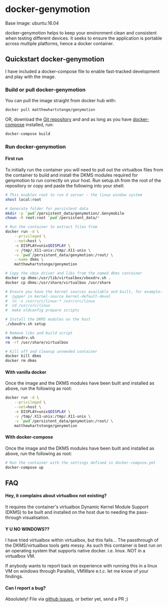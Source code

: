 # docker-genymotion

Base Image: ubuntu:16.04

docker-genymotion helps to keep your environment clean and consistent when 
testing different devices. It seeks to ensure the application is portable 
across multiple platforms, hence a docker container.

## Quickstart docker-genymotion
I have included a docker-compose file to enable fast-tracked development and 
play with the image.

### Build or pull docker-genymotion
You can pull the image straight from docker hub with:

```sh
docker pull matthewhartstonge/genymotion
```

OR, download the [Git repository][gitrepo] and and as long as you have 
[docker-compose][dockercompose] installed, run:

```sh
docker-compose build
```

### Run docker-genymotion
#### First run
To initially run the container you will need to pull out the virtualbox files 
from the container to build and install the DKMS modules required for 
genymotion to run correctly on your host. Run setup.sh from the root of the 
repository or copy and paste the following into your shell:

```sh
# This enables root to run X server - the linux window system
xhost local:root

# Generate folder for persistent data
mkdir -p `pwd`/persistent_data/genymotion/.Genymobile
chown -R root:root `pwd`/persistent_data/*

# Run the container to extract files from
docker run -d \
    --privileged \
    --net=host \
    -e DISPLAY=unix$DISPLAY \
    -v /tmp/.X11-unix:/tmp/.X11-unix \
    -v `pwd`/persistent_data/genymotion:/root/ \
    --name dkms \
    matthewhartstonge/genymotion

# Copy the vbox driver and libs from the named dkms container
docker cp dkms:/usr/lib/virtualbox/vboxdrv.sh .
docker cp dkms:/usr/share/virtualbox /usr/share

# Ensure you have the kernel sources available and built, for example:
#  zypper in kernel-source kernel-default-devel
#  ln -s /usr/src/linux-* /usr/src/linux
#  cd /usr/src/linux
#  make oldconfig prepare scripts

# Install the DKMS modules on the host
./vboxdrv.sh setup

# Remove libs and build script
rm vboxdrv.sh
rm -rf /usr/share/virtualbox

# Kill off and cleanup unneeded container
docker kill dkms
docker rm dkms
```

#### With vanilla docker
Once the image and the DKMS modules have been built and installed as
 above, run the following as root:
```sh
docker run -d \
    --privileged \
    --net=host \
    -e DISPLAY=unix$DISPLAY \
    -v /tmp/.X11-unix:/tmp/.X11-unix \
    -v `pwd`/persistent_data/genymotion:/root/ \
    matthewhartstonge/genymotion
```

#### With docker-compose
Once the image and the DKMS modules have been built and installed as
 above, run the following as root:
```sh
# Run the container with the settings defined in docker-compose.yml
docker-compose up
```

## FAQ
#### Hey, it complains about virtualbox not existing?
It requires the container's virtualbox Dynamic Kernel Module Support (DKMS) to
 be built and installed on the host due to needing the pass-through 
 visualisation.

#### Y U NO WINDOWS??
I have tried virtualbox within virtualbox, but this fails... The passthrough of
the DKMS/virtualbox tools gets messy. As such this container is best run on an
 operating system that supports native docker. i.e. linux. NOT in a virtualbox
 VM. 
 
If anybody wants to report back on experience with running this in a linux
 VM on windows through Parallels, VMWare e.t.c. let me know of your findings.

#### Can I report a bug?
Absolutely! File via [github issues][gitissues], or better yet, send a PR ;)


[dockercompose]: <https://docs.docker.com/compose/install/>
[gitrepo]: <https://github.com/MatthewHartstonge/docker-genymotion>
[gitissues]: <https://github.com/MatthewHartstonge/docker-genymotion/issues>
